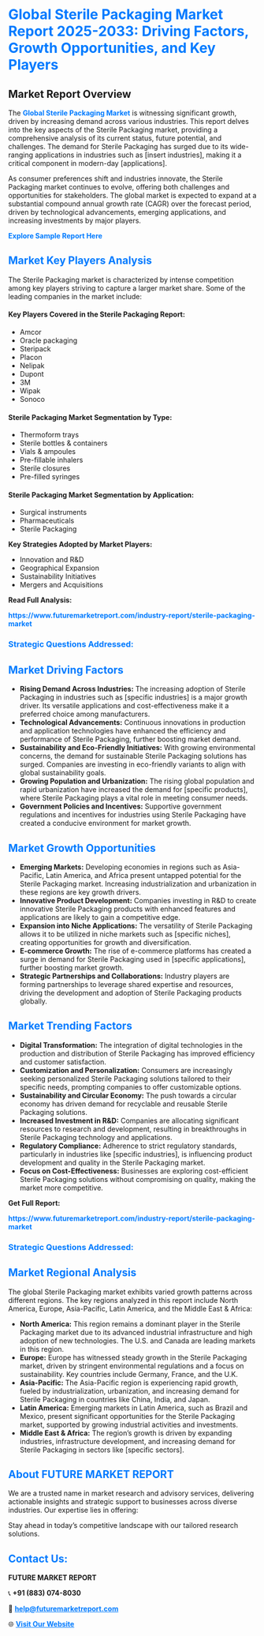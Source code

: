<h1 style="color: #007BFF;">Global Sterile Packaging Market Report 2025-2033: Driving Factors, Growth Opportunities, and Key Players</h1>

<section id="overview">
<h2>Market Report Overview</h2>
<p>The <a href="https://www.futuremarketreport.com/industry-report/sterile-packaging-market" style="color: #007BFF; text-decoration: none;"><strong>Global Sterile Packaging Market</strong></a> is witnessing significant growth, driven by increasing demand across various industries. This report delves into the key aspects of the Sterile Packaging market, providing a comprehensive analysis of its current status, future potential, and challenges. The demand for Sterile Packaging has surged due to its wide-ranging applications in industries such as [insert industries], making it a critical component in modern-day [applications].</p>
<p>As consumer preferences shift and industries innovate, the Sterile Packaging market continues to evolve, offering both challenges and opportunities for stakeholders. The global market is expected to expand at a substantial compound annual growth rate (CAGR) over the forecast period, driven by technological advancements, emerging applications, and increasing investments by major players.</p>
</section>

<section id="overview">
<p><a href="https://www.futuremarketreport.com/request-sample/reportId=125345" style="color: #007BFF; text-decoration: none;"><strong>Explore Sample Report Here</strong></a></p>
</section>

<section id="key-players">
<h2 style="color: #007BFF;">Market Key Players Analysis</h2>
<p>The Sterile Packaging market is characterized by intense competition among key players striving to capture a larger market share. Some of the leading companies in the market include:</p>
<h4>Key Players Covered in the Sterile Packaging Report:</h4>
<ul><li>Amcor</li><li>Oracle packaging</li><li>Steripack</li><li>Placon</li><li>Nelipak</li><li>Dupont</li><li>3M</li><li>Wipak</li><li>Sonoco</li></ul>
<h4>Sterile Packaging Market Segmentation by Type:</h4>
<ul><li>Thermoform trays</li><li>Sterile bottles &amp; containers</li><li>Vials &amp; ampoules</li><li>Pre-fillable inhalers</li><li>Sterile closures</li><li>Pre-filled syringes</li></ul>

<h4>Sterile Packaging Market Segmentation by Application:</h4>
<ul><li>Surgical instruments</li><li>Pharmaceuticals</li><li>Sterile Packaging</li></ul>
<p><strong>Key Strategies Adopted by Market Players:</strong></p>
<ul>
<li>Innovation and R&D</li>
<li>Geographical Expansion</li>
<li>Sustainability Initiatives</li>
<li>Mergers and Acquisitions</li>
</ul>
</section>

<section>
<p><strong>Read Full Analysis: </strong></p><a href="https://www.futuremarketreport.com/industry-report/sterile-packaging-market" style="color: #007BFF; text-decoration: none;"><strong>https://www.futuremarketreport.com/industry-report/sterile-packaging-market</strong></a>
<h3 style="color: #007BFF;">Strategic Questions Addressed:</h3>
</section>

<section id="driving-factors">
<h2 style="color: #007BFF;">Market Driving Factors</h2>
<ul>
<li><strong>Rising Demand Across Industries:</strong> The increasing adoption of Sterile Packaging in industries such as [specific industries] is a major growth driver. Its versatile applications and cost-effectiveness make it a preferred choice among manufacturers.</li>
<li><strong>Technological Advancements:</strong> Continuous innovations in production and application technologies have enhanced the efficiency and performance of Sterile Packaging, further boosting market demand.</li>
<li><strong>Sustainability and Eco-Friendly Initiatives:</strong> With growing environmental concerns, the demand for sustainable Sterile Packaging solutions has surged. Companies are investing in eco-friendly variants to align with global sustainability goals.</li>
<li><strong>Growing Population and Urbanization:</strong> The rising global population and rapid urbanization have increased the demand for [specific products], where Sterile Packaging plays a vital role in meeting consumer needs.</li>
<li><strong>Government Policies and Incentives:</strong> Supportive government regulations and incentives for industries using Sterile Packaging have created a conducive environment for market growth.</li>
</ul>
</section>

<section id="growth-opportunities">
<h2 style="color: #007BFF;">Market Growth Opportunities</h2>
<ul>
<li><strong>Emerging Markets:</strong> Developing economies in regions such as Asia-Pacific, Latin America, and Africa present untapped potential for the Sterile Packaging market. Increasing industrialization and urbanization in these regions are key growth drivers.</li>
<li><strong>Innovative Product Development:</strong> Companies investing in R&D to create innovative Sterile Packaging products with enhanced features and applications are likely to gain a competitive edge.</li>
<li><strong>Expansion into Niche Applications:</strong> The versatility of Sterile Packaging allows it to be utilized in niche markets such as [specific niches], creating opportunities for growth and diversification.</li>
<li><strong>E-commerce Growth:</strong> The rise of e-commerce platforms has created a surge in demand for Sterile Packaging used in [specific applications], further boosting market growth.</li>
<li><strong>Strategic Partnerships and Collaborations:</strong> Industry players are forming partnerships to leverage shared expertise and resources, driving the development and adoption of Sterile Packaging products globally.</li>
</ul>
</section>

<section id="trending-factors">
<h2 style="color: #007BFF;">Market Trending Factors</h2>
<ul>
<li><strong>Digital Transformation:</strong> The integration of digital technologies in the production and distribution of Sterile Packaging has improved efficiency and customer satisfaction.</li>
<li><strong>Customization and Personalization:</strong> Consumers are increasingly seeking personalized Sterile Packaging solutions tailored to their specific needs, prompting companies to offer customizable options.</li>
<li><strong>Sustainability and Circular Economy:</strong> The push towards a circular economy has driven demand for recyclable and reusable Sterile Packaging solutions.</li>
<li><strong>Increased Investment in R&D:</strong> Companies are allocating significant resources to research and development, resulting in breakthroughs in Sterile Packaging technology and applications.</li>
<li><strong>Regulatory Compliance:</strong> Adherence to strict regulatory standards, particularly in industries like [specific industries], is influencing product development and quality in the Sterile Packaging market.</li>
<li><strong>Focus on Cost-Effectiveness:</strong> Businesses are exploring cost-efficient Sterile Packaging solutions without compromising on quality, making the market more competitive.</li>
</ul>
</section>

<section>
<p><strong>Get Full Report: </strong></p><a href="https://www.futuremarketreport.com/industry-report/sterile-packaging-market" style="color: #007BFF; text-decoration: none;"><strong>https://www.futuremarketreport.com/industry-report/sterile-packaging-market</strong></a>
<h3 style="color: #007BFF;">Strategic Questions Addressed:</h3>
</section>


<section id="regional-analysis">
<h2 style="color: #007BFF;">Market Regional Analysis</h2>
<p>The global Sterile Packaging market exhibits varied growth patterns across different regions. The key regions analyzed in this report include North America, Europe, Asia-Pacific, Latin America, and the Middle East & Africa:</p>
<ul>
<li><strong>North America:</strong> This region remains a dominant player in the Sterile Packaging market due to its advanced industrial infrastructure and high adoption of new technologies. The U.S. and Canada are leading markets in this region.</li>
<li><strong>Europe:</strong> Europe has witnessed steady growth in the Sterile Packaging market, driven by stringent environmental regulations and a focus on sustainability. Key countries include Germany, France, and the U.K.</li>
<li><strong>Asia-Pacific:</strong> The Asia-Pacific region is experiencing rapid growth, fueled by industrialization, urbanization, and increasing demand for Sterile Packaging in countries like China, India, and Japan.</li>
<li><strong>Latin America:</strong> Emerging markets in Latin America, such as Brazil and Mexico, present significant opportunities for the Sterile Packaging market, supported by growing industrial activities and investments.</li>
<li><strong>Middle East & Africa:</strong> The region’s growth is driven by expanding industries, infrastructure development, and increasing demand for Sterile Packaging in sectors like [specific sectors].</li>
</ul>
</section>

<footer>
<h2 style="color: #007BFF;">About FUTURE MARKET REPORT</h2>
<p>We are a trusted name in market research and advisory services, delivering actionable insights and strategic support to businesses across diverse industries. Our expertise lies in offering:</p>

<p>Stay ahead in today’s competitive landscape with our tailored research solutions.</p>

<h2 style="color: #007BFF;">Contact Us:</h2>
<p><strong>FUTURE MARKET REPORT</strong></p>
<p>📞 <strong>+91 (883) 074-8030</strong></p>
<p>📧 <strong><a href="mailto:help@futuremarketreport.com" style="color: #007BFF;">help@futuremarketreport.com</a></strong></p>
<p>🌐 <strong><a href="https://www.futuremarketreport.com/" style="color: #007BFF;">Visit Our Website</a></strong></p>
</footer>